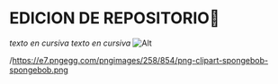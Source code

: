 # EDICION DE REPOSITORIO👋
*texto en cursiva*
_texto en cursiva_
![Alt](/ruta/imagen.png)

/https://e7.pngegg.com/pngimages/258/854/png-clipart-spongebob-spongebob.png
<!--
**ju1iana01/ju1iana01** is a ✨ _special_ ✨ repository because its `README.md` (this file) appears on your GitHub profile.

Here are some ideas to get you started:

- 🔭 I’m currently working on ...
- 🌱 I’m currently learning ...
- 👯 I’m looking to collaborate on ...
- 🤔 I’m looking for help with ...
- 💬 Ask me about ...
- 📫 How to reach me: ...
- 😄 Pronouns: ...
- ⚡ Fun fact: ...
-->
